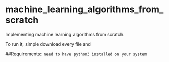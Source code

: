 # machine_learning_algorithms_from_scratch
Implementing machine learning algorithms from scratch.

To run it,  simple download every file and 

##Requirements::
`need to have python3 installed on your system`
